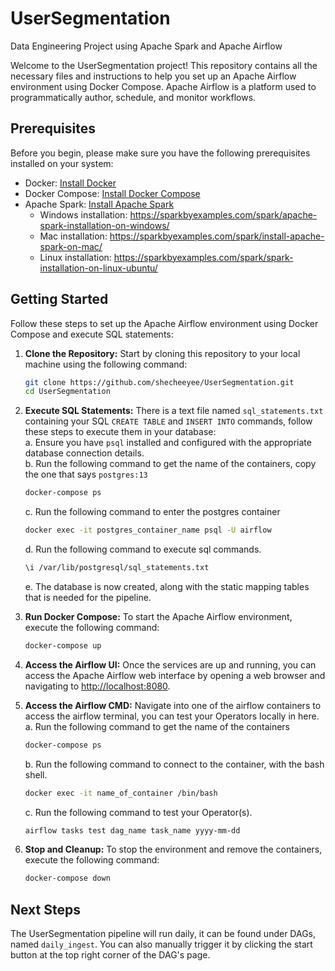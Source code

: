 # UserSegmentation
Data Engineering Project using Apache Spark and Apache Airflow

Welcome to the UserSegmentation project! This repository contains all the necessary files and instructions to help you set up an Apache Airflow environment using Docker Compose. Apache Airflow is a platform used to programmatically author, schedule, and monitor workflows.

 

## Prerequisites
Before you begin, please make sure you have the following prerequisites installed on your system:
- Docker: [Install Docker](https://docs.docker.com/get-docker/)
- Docker Compose: [Install Docker Compose](https://docs.docker.com/compose/install/)
- Apache Spark: [Install Apache Spark](https://spark.apache.org/docs/latest/#downloading)
   - Windows installation: https://sparkbyexamples.com/spark/apache-spark-installation-on-windows/
   - Mac installation: https://sparkbyexamples.com/spark/install-apache-spark-on-mac/
   - Linux installation: https://sparkbyexamples.com/spark/spark-installation-on-linux-ubuntu/
 

## Getting Started
Follow these steps to set up the Apache Airflow environment using Docker Compose and execute SQL statements:

1. **Clone the Repository:** Start by cloning this repository to your local machine using the following command:

    ```bash
    git clone https://github.com/shecheeyee/UserSegmentation.git
    cd UserSegmentation
    ```

2. **Execute SQL Statements:** There is a text file named `sql_statements.txt` containing your SQL `CREATE TABLE` and `INSERT INTO` commands, follow these steps to execute them in your database:  
    a. Ensure you have `psql` installed and configured with the appropriate database connection details.  
    b. Run the following command to get the name of the containers, copy the one that says `postgres:13`
   
      ```bash
      docker-compose ps
      ```
       
   
    c. Run the following command to enter the postgres container
   
      ```bash
      docker exec -it postgres_container_name psql -U airflow
      ```
    d. Run the following command to execute sql commands.
   
      ```bash
      \i /var/lib/postgresql/sql_statements.txt
      ```
   
    e. The database is now created, along with the static mapping tables that is needed for the pipeline.  

 

4. **Run Docker Compose:** To start the Apache Airflow environment, execute the following command:  
    ```bash
    docker-compose up 
    ```


5. **Access the Airflow UI:** Once the services are up and running, you can access the Apache Airflow web interface by opening a web browser and navigating to [http://localhost:8080](http://localhost:8080).  
6. **Access the Airflow CMD:** Navigate into one of the airflow containers to access the airflow terminal, you can test your Operators locally in here.  
    a. Run the following command to get the name of the containers  
      ```bash
      docker-compose ps
      ```  
    b. Run the following command to connect to the container, with the bash shell.  
      ```bash
      docker exec -it name_of_container /bin/bash
      ```  
    c. Run the following command to test your Operator(s).  
      ```bash
      airflow tasks test dag_name task_name yyyy-mm-dd
      ```  


7. **Stop and Cleanup:** To stop the environment and remove the containers, execute the following command:  

    ```bash
    docker-compose down
    ```  

 

## Next Steps
The UserSegmentation pipeline will run daily, it can be found under DAGs, named `daily_ingest`. You can also manually trigger it by clicking the start button at the top right corner of the DAG's page.
 
